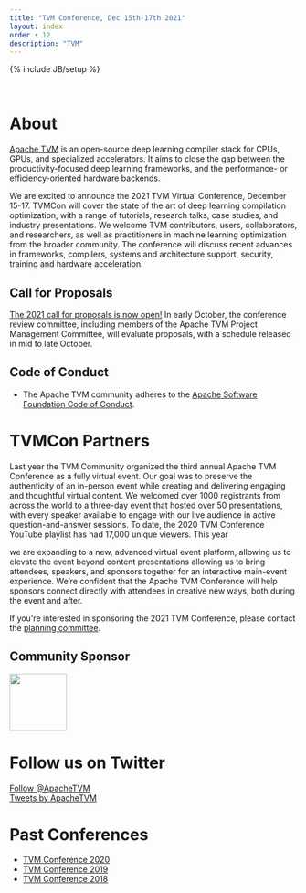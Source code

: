 ```yaml
---
title: "TVM Conference, Dec 15th-17th 2021"
layout: index
order : 12
description: "TVM"
---
```

{% include JB/setup %}

<br>

# About

[Apache TVM](https://tvm.apache.org/) is an open-source deep learning compiler
stack for CPUs, GPUs, and specialized accelerators. It aims to close the gap
between the productivity-focused deep learning frameworks, and the performance-
or efficiency-oriented hardware backends.

We are excited to announce the 2021 TVM Virtual Conference, December 15-17.
TVMCon will cover the state of the art of deep learning compilation
optimization, with a range of tutorials, research talks, case studies, and
industry presentations. We welcome TVM contributors, users, collaborators, and
researchers, as well as practitioners in machine learning optimization from the
broader community. The conference will discuss recent advances in frameworks,
compilers, systems and architecture support, security, training and hardware
acceleration.

## Call for Proposals

[The 2021 call for proposals is now
open!](https://forms.gle/RbpPfhTSWoWLYWiM9) In early October, the conference
review committee, including members of the Apache TVM Project Management
Committee, will evaluate proposals, with a schedule released in mid to late
October.

## Code of Conduct

- The Apache TVM community adheres to
  the [Apache Software Foundation Code of Conduct](https://www.apache.org/foundation/policies/conduct.html).


# TVMCon Partners

Last year the TVM Community organized the third annual Apache TVM Conference as
a fully virtual event. Our goal was to preserve the authenticity of an
in-person event while creating and delivering engaging and thoughtful virtual
content. We welcomed over 1000 registrants from across the world to a three-day
event that hosted over 50 presentations, with every speaker available to engage
with our live audience in active question-and-answer sessions. To date, the
2020 TVM Conference YouTube playlist has had 17,000 unique viewers. This year

we are expanding to a new, advanced virtual event platform, allowing us to
elevate the event beyond content presentations allowing us to bring attendees,
speakers, and sponsors together for an interactive main-event experience. We’re
confident that the Apache TVM Conference will help sponsors connect directly
with attendees in creative new ways, both during the event and after.

If you're interested in sponsoring the 2021 TVM Conference, please contact
the [planning committee](email:events@octoml.ai).

## Community Sponsor

<div class="community_logo">
  <a href="https://apache.org">
    <img src="images/logo/asf.png" height="100"/>
  </a>
</div>

# Follow us on Twitter

<a href="https://twitter.com/ApacheTVM?ref_src=twsrc%5Etfw" class="twitter-follow-button" data-show-count="false">Follow @ApacheTVM</a><script async src="https://platform.twitter.com/widgets.js" charset="utf-8"></script>
<br>
<a class="twitter-timeline" width="500" height="700" href="https://twitter.com/ApacheTVM?ref_src=twsrc%5Etfw">Tweets by ApacheTVM</a> <script async src="https://platform.twitter.com/widgets.js" charset="utf-8"></script>

# Past Conferences

- [TVM Conference 2020](2020)
- [TVM Conference 2019](2019)
- [TVM Conference 2018](2018)
